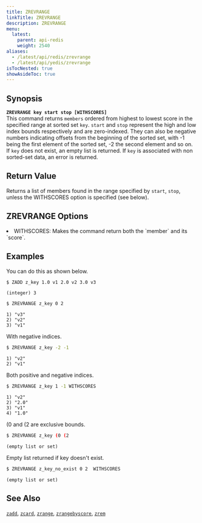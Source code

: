 ```yaml
---
title: ZREVRANGE
linkTitle: ZREVRANGE
description: ZREVRANGE
menu:
  latest:
    parent: api-redis
    weight: 2540
aliases:
  - /latest/api/redis/zrevrange
  - /latest/api/yedis/zrevrange
isTocNested: true
showAsideToc: true
---
```


## Synopsis
<b>`ZREVRANGE key start stop [WITHSCORES]`</b><br>
This command returns `members` ordered from highest to lowest score in the specified range at sorted set `key`.
`start` and `stop` represent the high and low index bounds respectively and are zero-indexed. They can also be negative
numbers indicating offsets from the beginning of the sorted set, with -1 being the first element of the sorted set, -2 the second element and so on.
If `key` does not exist, an empty list is returned. If `key` is associated with non sorted-set data, an error is returned.

## Return Value
Returns a list of members found in the range specified by `start`, `stop`, unless the WITHSCORES option is specified (see below).

## ZREVRANGE Options
<li> WITHSCORES: Makes the command return both the `member` and its `score`.</li>

## Examples

You can do this as shown below.

```sh
$ ZADD z_key 1.0 v1 2.0 v2 3.0 v3
```

```
(integer) 3
```

```sh
$ ZREVRANGE z_key 0 2
```

```
1) "v3"
2) "v2"
3) "v1"
```
With negative indices.

```sh
$ ZREVRANGE z_key -2 -1
```

```
1) "v2"
2) "v1"
```
Both positive and negative indices.

```sh
$ ZREVRANGE z_key 1 -1 WITHSCORES
```

```
1) "v2"
2) "2.0"
3) "v1"
4) "1.0"
```
(0 and (2 are exclusive bounds.

```sh
$ ZREVRANGE z_key (0 (2
```

```
(empty list or set)
```
Empty list returned if key doesn't exist.

```sh
$ ZREVRANGE z_key_no_exist 0 2  WITHSCORES
```

```
(empty list or set)
```

## See Also

[`zadd`](../zadd/), [`zcard`](../zcard/), [`zrange`](../zrange/), [`zrangebyscore`](../zrangebyscore/), [`zrem`](../zrem)
